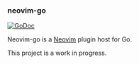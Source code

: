 ### neovim-go

[![GoDoc](https://godoc.org/github.com/garyburd/neovim-go/vim?status.svg)](https://godoc.org/github.com/garyburd/neovim-go/vim)

Neovim-go is a [Neovim](https://neovim.io/) plugin host for Go.

This project is a work in progress. 



